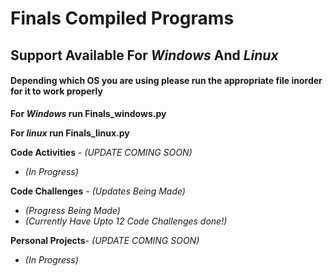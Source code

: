# **Finals Compiled Programs**

## Support Available For _Windows_ And _Linux_

#### Depending which OS you are using please run the appropriate file inorder for it to work properly 

**For _Windows_ run Finals_windows.py**

**For _linux_ run Finals_linux.py**

**Code Activities** - _(UPDATE COMING SOON)_
   - _(In Progress)_

**Code Challenges** - _(Updates Being Made)_
   - _(Progress Being Made)_
   - _(Currently Have Upto 12 Code Challenges done!)_

**Personal Projects**- _(UPDATE COMING SOON)_
   - _(In Progress)_